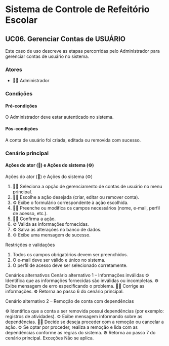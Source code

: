 # Sistema de Controle de Refeitório Escolar

## UC06. Gerenciar Contas de USUÁRIO

Este caso de uso descreve as etapas percorridas pelo Administrador para gerenciar contas de usuário no sistema.


### Atores
- 👨‍💼 Administrador


### Condições
#### Pré-condições
O Administrador deve estar autenticado no sistema.

#### Pós-condições
A conta de usuário foi criada, editada ou removida com sucesso.


### Cenário principal
#### Ações do ator (👷) e Ações do sistema (⚙️)
Ações do ator (👷) e Ações do sistema (⚙️)

1. 👨‍💼 Seleciona a opção de gerenciamento de contas de usuário no menu principal.
2. 👨‍💼 Escolhe a ação desejada (criar, editar ou remover conta).
3. ⚙️ Exibe o formulário correspondente à ação escolhida.
4. 👨‍💼 Preenche ou modifica os campos necessários (nome, e-mail, perfil de acesso, etc.).
5. 👨‍💼 Confirma a ação.
6. ⚙️ Valida as informações fornecidas.
7. ⚙️ Salva as alterações no banco de dados.
8. ⚙️ Exibe uma mensagem de sucesso.

Restrições e validações
1. Todos os campos obrigatórios devem ser preenchidos.
2. O e-mail deve ser válido e único no sistema.
3. O perfil de acesso deve ser selecionado corretamente.

Cenários alternativos
Cenário alternativo 1 – Informações inválidas
⚙️ Identifica que as informações fornecidas são inválidas ou incompletas.
⚙️ Exibe mensagem de erro especificando o problema.
👨‍💼 Corrige as informações.
⚙️ Retorna ao passo 6 do cenário principal.

Cenário alternativo 2 – Remoção de conta com dependências

⚙️ Identifica que a conta a ser removida possui dependências (por exemplo: registros de atividades).
⚙️ Exibe mensagem informando sobre as dependências.
👨‍💼 Decide se deseja proceder com a remoção ou cancelar a ação.
⚙️ Se optar por proceder, realiza a remoção e lida com as dependências conforme as regras do sistema.
⚙️ Retorna ao passo 7 do cenário principal.
Exceções
Não se aplica.